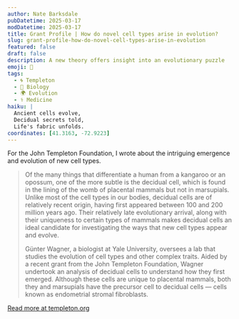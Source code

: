 ```yaml
---
author: Nate Barksdale
pubDatetime: 2025-03-17
modDatetime: 2025-03-17
title: Grant Profile | How do novel cell types arise in evolution?
slug: grant-profile-how-do-novel-cell-types-arise-in-evolution
featured: false
draft: false
description: A new theory offers insight into an evolutionary puzzle
emoji: 🔬
tags:
  - 🌀 Templeton
  - 🧬 Biology
  - 🌍 Evolution
  - ⚕️ Medicine
haiku: |
  Ancient cells evolve,  
  Decidual secrets told,  
  Life's fabric unfolds.
coordinates: [41.3163, -72.9223]
---
```


For the John Templeton Foundation, I wrote about the intriguing emergence and evolution of new cell types.

> Of the many things that differentiate a human from a kangaroo or an opossum, one of the more subtle is the decidual cell, which is found in the lining of the womb of placental mammals but not in marsupials. Unlike most of the cell types in our bodies, decidual cells are of relatively recent origin, having first appeared between 100 and 200 million years ago. Their relatively late evolutionary arrival, along with their uniqueness to certain types of mammals makes decidual cells an ideal candidate for investigating the ways that new cell types appear and evolve.
>
> Günter Wagner, a biologist at Yale University, oversees a lab that studies the evolution of cell types and other complex traits. Aided by a recent grant from the John Templeton Foundation, Wagner undertook an analysis of decidual cells to understand how they first emerged. Although these cells are unique to placental mammals, both they and marsupials have the precursor cell to decidual cells — cells known as endometrial stromal fibroblasts.

[Read more at templeton.org](https://www.templeton.org/grant/how-do-novel-cell-types-arise-in-evolution-2)
